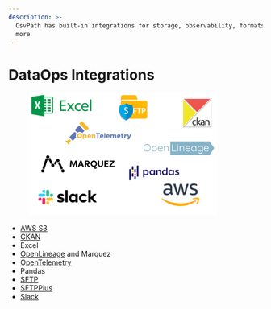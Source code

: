 ```yaml
---
description: >-
  CsvPath has built-in integrations for storage, observability, formats, and
  more
---
```


# DataOps Integrations

<figure><img src="../../.gitbook/assets/integration_logos (3).png" alt="" width="375"><figcaption></figcaption></figure>

* [AWS S3](../../topics/how-tos/csvpath-in-aws-lambda.md)
* [CKAN](getting-started-with-csvpath-+-ckan.md)
* Excel
* [OpenLineage](../getting-started-with-csvpath-+-openlineage.md) and Marquez
* [OpenTelemetry](../getting-started-with-csvpath-+-opentelemetry.md)
* Pandas
* [SFTP](../../topics/how-tos/sending-results-by-sftp.md)&#x20;
* [SFTPPlus](getting-started-with-csvpath-+-sftpplus/)
* [Slack](../../topics/how-tos/setup-notifications-to-slack.md)

